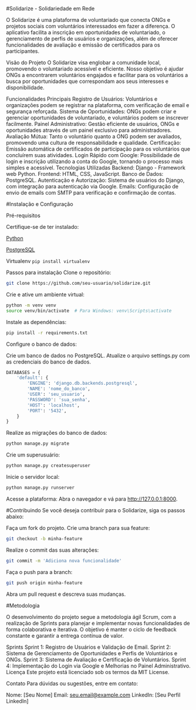 #Solidarize - Solidariedade em Rede

O Solidarize é uma plataforma de voluntariado que conecta ONGs e projetos sociais com voluntários interessados em fazer a diferença. O aplicativo facilita a inscrição em oportunidades de voluntariado, o gerenciamento de perfis de usuários e organizações, além de oferecer funcionalidades de avaliação e emissão de certificados para os participantes.

Visão do Projeto
O Solidarize visa englobar a comunidade local, promovendo o voluntariado acessível e eficiente. Nosso objetivo é ajudar ONGs a encontrarem voluntários engajados e facilitar para os voluntários a busca por oportunidades que correspondam aos seus interesses e disponibilidade.

Funcionalidades Principais
Registro de Usuários: Voluntários e organizações podem se registrar na plataforma, com verificação de email e segurança reforçada.
Sistema de Oportunidades: ONGs podem criar e gerenciar oportunidades de voluntariado, e voluntários podem se inscrever facilmente.
Painel Administrativo: Gestão eficiente de usuários, ONGs e oportunidades através de um painel exclusivo para administradores.
Avaliação Mútua: Tanto o voluntário quanto a ONG podem ser avaliados, promovendo uma cultura de responsabilidade e qualidade.
Certificação: Emissão automática de certificados de participação para os voluntários que concluírem suas atividades.
Login Rápido com Google: Possibilidade de login e inscrição utilizando a conta do Google, tornando o processo mais simples e acessível.
Tecnologias Utilizadas
Backend: Django - Framework web Python.
Frontend: HTML, CSS, JavaScript.
Banco de Dados: PostgreSQL.
Autenticação e Autorização: Sistema de usuários do Django, com integração para autenticação via Google.
Emails: Configuração de envio de emails com SMTP para verificação e confirmação de contas.

#Instalação e Configuração

Pré-requisitos

Certifique-se de ter instalado:

[Python](https://www.python.org/downloads/)

[PostgreSQL](https://www.postgresql.org/download/)

Virtualenv ``` pip install virtualenv ```

Passos para instalação
Clone o repositório:

```sh
git clone https://github.com/seu-usuario/solidarize.git
```

Crie e ative um ambiente virtual:

```sh
python -m venv venv
source venv/bin/activate  # Para Windows: venv\Scripts\activate
```

Instale as dependências:

```sh
pip install -r requirements.txt
```

Configure o banco de dados:

Crie um banco de dados no PostgreSQL.
Atualize o arquivo settings.py com as credenciais do banco de dados.
```py
DATABASES = {
    'default': {
        'ENGINE': 'django.db.backends.postgresql',
        'NAME': 'nome_do_banco',
        'USER': 'seu_usuario',
        'PASSWORD': 'sua_senha',
        'HOST': 'localhost',
        'PORT': '5432',
    }
}
```
Realize as migrações do banco de dados:

```sh
python manage.py migrate
```

Crie um superusuário:

```sh
python manage.py createsuperuser
```

Inicie o servidor local:

```sh
python manage.py runserver
```

Acesse a plataforma: Abra o navegador e vá para http://127.0.0.1:8000.

#Contribuindo
Se você deseja contribuir para o Solidarize, siga os passos abaixo:

Faça um fork do projeto.
Crie uma branch para sua feature:
```sh
git checkout -b minha-feature
```
Realize o commit das suas alterações:
```sh
git commit -m 'Adiciona nova funcionalidade'
```
Faça o push para a branch:
```sh
git push origin minha-feature
```
Abra um pull request e descreva suas mudanças.

#Metodologia

O desenvolvimento do projeto segue a metodologia ágil Scrum, com a realização de Sprints para planejar e implementar novas funcionalidades de forma colaborativa e iterativa. O objetivo é manter o ciclo de feedback constante e garantir a entrega contínua de valor.

Sprints
Sprint 1: Registro de Usuários e Validação de Email.
Sprint 2: Sistema de Gerenciamento de Oportunidades e Perfis de Voluntários e ONGs.
Sprint 3: Sistema de Avaliação e Certificação de Voluntários.
Sprint 4: Implementação do Login via Google e Melhorias no Painel Administrativo.
Licença
Este projeto está licenciado sob os termos da MIT License.

Contato
Para dúvidas ou sugestões, entre em contato:

Nome: [Seu Nome]
Email: seu.email@example.com
LinkedIn: [Seu Perfil LinkedIn]
